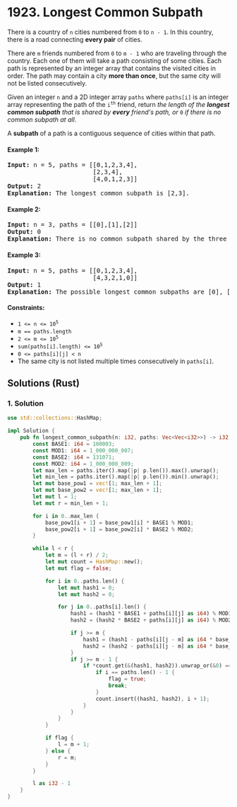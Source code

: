 # 1923. Longest Common Subpath
There is a country of `n` cities numbered from `0` to `n - 1`. In this country, there is a road connecting **every pair** of cities.

There are `m` friends numbered from `0` to `m - 1` who are traveling through the country. Each one of them will take a path consisting of some cities. Each path is represented by an integer array that contains the visited cities in order. The path may contain a city **more than once**, but the same city will not be listed consecutively.

Given an integer `n` and a 2D integer array `paths` where `paths[i]` is an integer array representing the path of the <code>i<sup>th</sup></code> friend, return *the length of the **longest common subpath** that is shared by **every** friend's path, or* `0` *if there is no common subpath at all*.

A **subpath** of a path is a contiguous sequence of cities within that path.

#### Example 1:
<pre>
<strong>Input:</strong> n = 5, paths = [[0,1,2,3,4],
                       [2,3,4],
                       [4,0,1,2,3]]
<strong>Output:</strong> 2
<strong>Explanation:</strong> The longest common subpath is [2,3].
</pre>

#### Example 2:
<pre>
<strong>Input:</strong> n = 3, paths = [[0],[1],[2]]
<strong>Output:</strong> 0
<strong>Explanation:</strong> There is no common subpath shared by the three paths.
</pre>

#### Example 3:
<pre>
<strong>Input:</strong> n = 5, paths = [[0,1,2,3,4],
                       [4,3,2,1,0]]
<strong>Output:</strong> 1
<strong>Explanation:</strong> The possible longest common subpaths are [0], [1], [2], [3], and [4]. All have a length of 1.
</pre>

#### Constraints:
* <code>1 <= n <= 10<sup>5</sup></code>
* `m == paths.length`
* <code>2 <= m <= 10<sup>5</sup></code>
* <code>sum(paths[i].length) <= 10<sup>5</sup></code>
* `0 <= paths[i][j] < n`
* The same city is not listed multiple times consecutively in `paths[i]`.

## Solutions (Rust)

### 1. Solution
```Rust
use std::collections::HashMap;

impl Solution {
    pub fn longest_common_subpath(n: i32, paths: Vec<Vec<i32>>) -> i32 {
        const BASE1: i64 = 100003;
        const MOD1: i64 = 1_000_000_007;
        const BASE2: i64 = 131071;
        const MOD2: i64 = 1_000_000_009;
        let max_len = paths.iter().map(|p| p.len()).max().unwrap();
        let min_len = paths.iter().map(|p| p.len()).min().unwrap();
        let mut base_pow1 = vec![1; max_len + 1];
        let mut base_pow2 = vec![1; max_len + 1];
        let mut l = 1;
        let mut r = min_len + 1;

        for i in 0..max_len {
            base_pow1[i + 1] = base_pow1[i] * BASE1 % MOD1;
            base_pow2[i + 1] = base_pow2[i] * BASE2 % MOD2;
        }

        while l < r {
            let m = (l + r) / 2;
            let mut count = HashMap::new();
            let mut flag = false;

            for i in 0..paths.len() {
                let mut hash1 = 0;
                let mut hash2 = 0;

                for j in 0..paths[i].len() {
                    hash1 = (hash1 * BASE1 + paths[i][j] as i64) % MOD1;
                    hash2 = (hash2 * BASE2 + paths[i][j] as i64) % MOD2;

                    if j >= m {
                        hash1 = (hash1 - paths[i][j - m] as i64 * base_pow1[m]).rem_euclid(MOD1);
                        hash2 = (hash2 - paths[i][j - m] as i64 * base_pow2[m]).rem_euclid(MOD2);
                    }
                    if j >= m - 1 {
                        if *count.get(&(hash1, hash2)).unwrap_or(&0) == i {
                            if i == paths.len() - 1 {
                                flag = true;
                                break;
                            }
                            count.insert((hash1, hash2), i + 1);
                        }
                    }
                }
            }

            if flag {
                l = m + 1;
            } else {
                r = m;
            }
        }

        l as i32 - 1
    }
}
```

